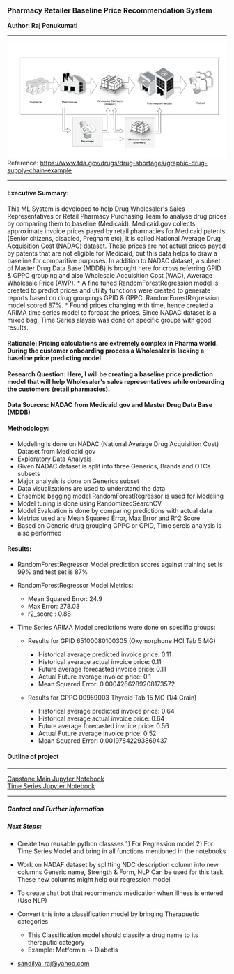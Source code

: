 ### Pharmacy Retailer Baseline Price Recommendation System
**Author: Raj Ponukumati**
- - - -
![picture alt](https://github.com/rajsandilya/Capstone/blob/main/images/drug_supply_chain.png "Pharmacy buyer prices")
Reference: https://www.fda.gov/drugs/drug-shortages/graphic-drug-supply-chain-example
- - - -
#### Executive Summary:
 This ML System is developed to help Drug Wholesaler's Sales Representatives or Retail Pharmacy Purchasing Team to analyse drug prices by comparing them to baseline (Medicaid). Medicaid.gov collects approximate invoice prices payed by retail pharmacies for Medicaid patents (Senior citizens, disabled, Pregnant etc), it is called National Average Drug Acquisition Cost (NADAC) dataset.
 These prices are not actual prices payed by patents that are not eligible for Medicaid, but this data helps to draw a baseline for comparitive purpuses.
 In addition to NADAC dataset, a subset of Master Drug Data Base (MDDB) is brought here for cross referring GPID & GPPC grouping and also Wholesale Acquisition Cost (WAC), Awerage Wholesale Price (AWP).
    * A fine tuned RandomForestRegression model is created to predict prices and utility functions were created to generate reports based on drug groupings GPID & GPPC. 
    RandomForestRegression model scored 87%.
    * Found prices changing with time, hence created a ARIMA time series model to forcast the prices. Since NADAC dataset is a mixed bag, Time Series alaysis was done on specific groups with good results.


#### Rationale: Pricing calculations are extremely complex in Pharma world. During the customer onboarding process a Wholesaler is lacking a baseline price predicting model.

#### Research Question: Here, I will be creating a baseline price prediction model that will help Wholesaler's sales representatives while onboarding the customers (retail pharmacies).

#### Data Sources: NADAC from Medicaid.gov and Master Drug Data Base (MDDB)

#### Methodology:  
 * Modeling is done on NADAC (National Average Drug Acquisition Cost) Dataset from Medicaid.gov
 * Exploratory Data Analysis
 * Given NADAC dataset is split into three Generics, Brands and OTCs subsets
 * Major analysis is done on Generics subset
 * Data visualizations are used to understand the data 
 * Ensemble bagging model RandomForestRegressor is used for Modeling
 * Model tuning is done using RandomizedSearchCV
 * Model Evaluation is done by comparing predictions with actual data
 * Metrics used are Mean Squared Error, Max Error and R^2 Score
 * Based on Generic drug grouping GPPC or GPID, Time sereis analysis is also performed 

#### Results:
* RandomForestRegressor Model prediction scores against training set is 99% and test set is 87%
* RandomForestRegressor Model Metrics:
    * Mean Squared Error: 24.9
    * Max Error: 278.03
    * r2_score : 0.88

* Time Series ARIMA Model predictions were done on specific groups:
    * Results for GPID 65100080100305 (Oxymorphone HCl Tab 5 MG)
        * Historical average predicted invoice price:  0.11
        * Historical average actual invoice price:  0.11
        * Future average forecasted invoice price:  0.11
        * Actual Future average invoice price:  0.1
        * Mean Squared Error: 0.0004266289208173572

    *  Results for GPPC 00959003 Thyroid Tab 15 MG (1/4 Grain) 
        * Historical average predicted invoice price:  0.64
        * Historical average actual invoice price:  0.64
        * Future average forecasted invoice price:  0.56
        * Actual Future average invoice price:  0.52
        * Mean Squared Error: 0.00197842293869437

#### Outline of project
 - - - -
[Capstone Main Jupyter Notebook](https://github.com/rajsandilya/Capstone/blob/main/Capstone.ipynb)
<br>
[Time Series Jupyter Notebook](https://github.com/rajsandilya/Capstone/blob/main/Timeseries.ipynb)
- - - -

##### Contact and Further Information
##### Next Steps:
* Create two reusable python classses 1) For Regression model 2) For Time Series Model and bring in all functions mentioned in the notebooks
* Work on NADAF dataset by splitting NDC description column into new columns Generic name, Strength & Form, NLP Can be used for this task. These new columns might help our regression model.
* To create chat bot that recommends medication when illness is entered (Use NLP)
* Convert this into a classification model by bringing Therapuetic categories
    * This Classification model should classify a drug name to its theraputic category
    * Example: Metformin -> Diabetis

* sandilya_raj@yahoo.com
